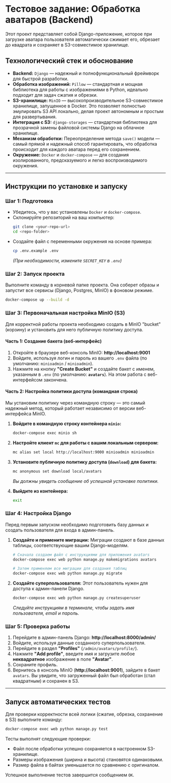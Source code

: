 # Тестовое задание: Обработка аватаров (Backend)

Этот проект представляет собой Django-приложение, которое при загрузке аватара пользователя автоматически сжимает его, обрезает до квадрата и сохраняет в S3-совместимое хранилище.

## Технологический стек и обоснование

-   **Backend:** `Django` — надежный и полнофункциональный фреймворк для быстрой разработки.
-   **Обработка изображений:** `Pillow` — стандартная и мощная библиотека для работы с изображениями в Python, идеально подходит для задач сжатия и обрезки.
-   **S3-хранилище:** `MinIO` — высокопроизводительное S3-совместимое хранилище, запущенное в Docker. Это позволяет полностью эмулировать S3 API локально, делая проект автономным и простым для развертывания.
-   **Интеграция с S3:** `django-storages` — стандартная библиотека для прозрачной замены файловой системы Django на облачное хранилище.
-   **Механизм обработки:** Переопределение метода `save()` модели — самый прямой и надежный способ гарантировать, что обработка происходит для каждого аватара перед его сохранением.
-   **Окружение:** `Docker` и `docker-compose` — для создания изолированного, предсказуемого и легко воспроизводимого окружения.

---

## Инструкции по установке и запуску

### Шаг 1: Подготовка

-   Убедитесь, что у вас установлены `Docker` и `docker-compose`.
-   Склонируйте репозиторий на ваш компьютер:
    ```bash
    git clone <your-repo-url>
    cd <repo-folder>
    ```
-   Создайте файл с переменными окружения на основе примера:
    ```bash
    cp .env.example .env
    ```
    *(При необходимости, измените `SECRET_KEY` в `.env`)*

### Шаг 2: Запуск проекта

Выполните команду в корневой папке проекта. Она соберет образы и запустит все сервисы (Django, Postgres, MinIO) в фоновом режиме.

```bash
docker-compose up --build -d
```

### Шаг 3: Первоначальная настройка MinIO (S3)

Для корректной работы проекта необходимо создать в MinIO "bucket" (корзину) и установить для него публичную политику доступа.

#### Часть 1: Создание бакета (веб-интерфейс)

1.  Откройте в браузере веб-консоль MinIO: **http://localhost:9001**
2.  Войдите, используя логин и пароль из вашего `.env` файла (по умолчанию: `minioadmin` / `minioadmin`).
3.  Нажмите на кнопку **"Create Bucket"** и создайте бакет с именем, указанным в `.env` (по умолчанию: **`avatars`**). На этом работа с веб-интерфейсом закончена.

#### Часть 2: Настройка политики доступа (командная строка)

Мы установим политику через командную строку — это самый надежный метод, который работает независимо от версии веб-интерфейса MinIO.

1.  **Войдите в командную строку контейнера `minio`:**
    ```bash
    docker-compose exec minio sh
    ```

2.  **Настройте клиент `mc` для работы с вашим локальным сервером:**
    ```sh
    mc alias set local http://localhost:9000 minioadmin minioadmin
    ```

3.  **Установите публичную политику доступа (`download`) для бакета:**
    ```sh
    mc anonymous set download local/avatars
    ```
    *Вы должны увидеть сообщение об успешной установке политики.*

4.  **Выйдите из контейнера:**
    ```bash
    exit
    ```

### Шаг 4: Настройка Django

Перед первым запуском необходимо подготовить базу данных и создать пользователя для входа в админ-панель.

1.  **Создайте и примените миграции:**
    Миграции создают в базе данных таблицы, соответствующие вашим Django-моделям.

    ```bash
    # Сначала создаем файл с инструкциями для приложения avatars
    docker-compose exec web python manage.py makemigrations avatars

    # Затем применяем все миграции для создания таблиц
    docker-compose exec web python manage.py migrate
    ```

2.  **Создайте суперпользователя:**
    Этот пользователь нужен для доступа к админ-панели Django.

    ```bash
    docker-compose exec web python manage.py createsuperuser
    ```
    *Следуйте инструкциям в терминале, чтобы задать имя пользователя, email и пароль.*

### Шаг 5: Проверка работы

1.  Перейдите в админ-панель Django: **http://localhost:8000/admin/**
2.  Войдите, используя данные созданного суперпользователя.
3.  Перейдите в раздел **"Profiles"** (`/admin/avatars/profile/`).
4.  Нажмите **"Add profile"**, введите имя и загрузите любое **неквадратное** изображение в поле **"Avatar"**.
5.  Сохраните профиль.
6.  Вернитесь в консоль MinIO (**http://localhost:9001**), зайдите в бакет `avatars`. Вы увидите, что загруженный файл был обработан (стал квадратным) и сохранен в S3.

---

## Запуск автоматических тестов

Для проверки корректности всей логики (сжатие, обрезка, сохранение в S3) выполните команду:

```bash
docker-compose exec web python manage.py test
```

Тесты выполнят следующие проверки:
-   Файл после обработки успешно сохраняется в настроенном S3-хранилище.
-   Размеры изображения (ширина и высота) становятся одинаковыми.
-   Размер файла в байтах уменьшается по сравнению с оригиналом.

Успешное выполнение тестов завершится сообщением `OK`.
